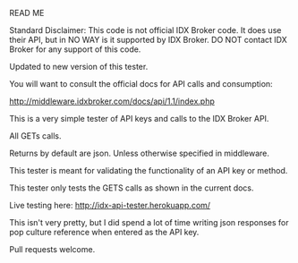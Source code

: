 READ ME

Standard Disclaimer: This code is not official IDX Broker code. It does use their API, but in NO WAY is it supported by IDX Broker. DO NOT contact IDX Broker for any support of this code.


Updated to new version of this tester.

You will want to consult the official docs for API calls and consumption:

http://middleware.idxbroker.com/docs/api/1.1/index.php

This is a very simple tester of API keys and calls to the IDX Broker API.

All GETs calls.

Returns by default are json. Unless otherwise specified in middleware.

This tester is meant for validating the functionality of an API key or method.

This tester only tests the GETS calls as shown in the current docs.

Live testing here: http://idx-api-tester.herokuapp.com/

This isn't very pretty,
but I did spend a lot of time writing json responses for pop culture reference when entered as the API key.

Pull requests welcome.

